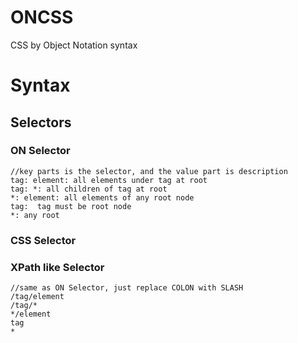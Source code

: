 # ONCSS
CSS by Object Notation syntax

# Syntax
## Selectors
### ON Selector
```
//key parts is the selector, and the value part is description
tag: element: all elements under tag at root
tag: *: all children of tag at root
*: element: all elements of any root node
tag:  tag must be root node
*: any root
```
### CSS Selector
### XPath like Selector
```
//same as ON Selector, just replace COLON with SLASH
/tag/element
/tag/*
*/element
tag
*
```
